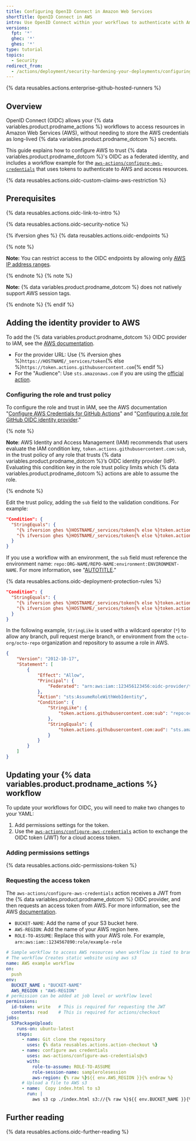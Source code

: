 ```yaml
---
title: Configuring OpenID Connect in Amazon Web Services
shortTitle: OpenID Connect in AWS
intro: Use OpenID Connect within your workflows to authenticate with Amazon Web Services.
versions:
  fpt: '*'
  ghec: '*'
  ghes: '*'
type: tutorial
topics:
  - Security
redirect_from:
  - /actions/deployment/security-hardening-your-deployments/configuring-openid-connect-in-amazon-web-services
---
```


{% data reusables.actions.enterprise-github-hosted-runners %}

## Overview

OpenID Connect (OIDC) allows your {% data variables.product.prodname_actions %} workflows to access resources in Amazon Web Services (AWS), without needing to store the AWS credentials as long-lived {% data variables.product.prodname_dotcom %} secrets.

This guide explains how to configure AWS to trust {% data variables.product.prodname_dotcom %}'s OIDC as a federated identity, and includes a workflow example for the [`aws-actions/configure-aws-credentials`](https://github.com/aws-actions/configure-aws-credentials) that uses tokens to authenticate to AWS and access resources.

{% data reusables.actions.oidc-custom-claims-aws-restriction %}

## Prerequisites

{% data reusables.actions.oidc-link-to-intro %}

{% data reusables.actions.oidc-security-notice %}

{% ifversion ghes %}
{% data reusables.actions.oidc-endpoints %}
  <!-- This note is indented to align with the above reusable. -->
  {% note %}

  **Note:** You can restrict access to the OIDC endpoints by allowing only [AWS IP address ranges](https://docs.aws.amazon.com/vpc/latest/userguide/aws-ip-ranges.html).

  {% endnote %}
  {% note %}

  **Note:** {% data variables.product.prodname_dotcom %} does not natively support AWS session tags.

  {% endnote %}
{% endif %}

## Adding the identity provider to AWS

To add the {% data variables.product.prodname_dotcom %} OIDC provider to IAM, see the [AWS documentation](https://docs.aws.amazon.com/IAM/latest/UserGuide/id_roles_providers_create_oidc.html).

* For the provider URL: Use {% ifversion ghes %}`https://HOSTNAME/_services/token`{% else %}`https://token.actions.githubusercontent.com`{% endif %}
* For the "Audience": Use `sts.amazonaws.com` if you are using the [official action](https://github.com/aws-actions/configure-aws-credentials).

### Configuring the role and trust policy

To configure the role and trust in IAM, see the AWS documentation "[Configure AWS Credentials for GitHub Actions](https://github.com/aws-actions/configure-aws-credentials#configure-aws-credentials-for-github-actions)" and "[Configuring a role for GitHub OIDC identity provider](https://docs.aws.amazon.com/IAM/latest/UserGuide/id_roles_create_for-idp_oidc.html#idp_oidc_Create_GitHub)."

{% note %}

**Note**: AWS Identity and Access Management (IAM) recommends that users evaluate the IAM condition key, `token.actions.githubusercontent.com:sub`, in the trust policy of any role that trusts {% data variables.product.prodname_dotcom %}’s OIDC identity provider (IdP). Evaluating this condition key in the role trust policy limits which {% data variables.product.prodname_dotcom %} actions are able to assume the role.

{% endnote %}

Edit the trust policy, adding the `sub` field to the validation conditions. For example:

```json copy
"Condition": {
  "StringEquals": {
    "{% ifversion ghes %}HOSTNAME/_services/token{% else %}token.actions.githubusercontent.com{% endif %}:aud": "sts.amazonaws.com",
    "{% ifversion ghes %}HOSTNAME/_services/token{% else %}token.actions.githubusercontent.com{% endif %}:sub": "repo:octo-org/octo-repo:ref:refs/heads/octo-branch"
  }
}
```

If you use a workflow with an environment, the `sub` field must reference the environment name: `repo:ORG-NAME/REPO-NAME:environment:ENVIRONMENT-NAME`. For more information, see "[AUTOTITLE](/actions/deployment/security-hardening-your-deployments/about-security-hardening-with-openid-connect#understanding-the-oidc-token)."

{% data reusables.actions.oidc-deployment-protection-rules %}

```json copy
"Condition": {
  "StringEquals": {
    "{% ifversion ghes %}HOSTNAME/_services/token{% else %}token.actions.githubusercontent.com{% endif %}:aud": "sts.amazonaws.com",
    "{% ifversion ghes %}HOSTNAME/_services/token{% else %}token.actions.githubusercontent.com{% endif %}:sub": "repo:octo-org/octo-repo:environment:prod"
  }
}
```

In the following example, `StringLike` is used with a wildcard operator (`*`) to allow any branch, pull request merge branch, or environment from the `octo-org/octo-repo` organization and repository to assume a role in AWS.

```json copy
{
    "Version": "2012-10-17",
    "Statement": [
        {
            "Effect": "Allow",
            "Principal": {
                "Federated": "arn:aws:iam::123456123456:oidc-provider/token.actions.githubusercontent.com"
            },
            "Action": "sts:AssumeRoleWithWebIdentity",
            "Condition": {
                "StringLike": {
                    "token.actions.githubusercontent.com:sub": "repo:octo-org/octo-repo:*"
                },
                "StringEquals": {
                    "token.actions.githubusercontent.com:aud": "sts.amazonaws.com"
                }
            }
        }
    ]
}
```

## Updating your {% data variables.product.prodname_actions %} workflow

To update your workflows for OIDC, you will need to make two changes to your YAML:
1. Add permissions settings for the token.
1. Use the [`aws-actions/configure-aws-credentials`](https://github.com/aws-actions/configure-aws-credentials) action to exchange the OIDC token (JWT) for a cloud access token.

### Adding permissions settings

{% data reusables.actions.oidc-permissions-token %}

### Requesting the access token

The `aws-actions/configure-aws-credentials` action receives a JWT from the {% data variables.product.prodname_dotcom %} OIDC provider, and then requests an access token from AWS. For more information, see the AWS [documentation](https://github.com/aws-actions/configure-aws-credentials).

* `BUCKET-NAME`: Add the name of your S3 bucket here.
* `AWS-REGION`: Add the name of your AWS region here.
* `ROLE-TO-ASSUME`: Replace this with your AWS role. For example, `arn:aws:iam::1234567890:role/example-role`

```yaml copy
# Sample workflow to access AWS resources when workflow is tied to branch
# The workflow Creates static website using aws s3
name: AWS example workflow
on:
  push
env:
  BUCKET_NAME : "BUCKET-NAME"
  AWS_REGION : "AWS-REGION"
# permission can be added at job level or workflow level
permissions:
  id-token: write   # This is required for requesting the JWT
  contents: read    # This is required for actions/checkout
jobs:
  S3PackageUpload:
    runs-on: ubuntu-latest
    steps:
      - name: Git clone the repository
        uses: {% data reusables.actions.action-checkout %}
      - name: configure aws credentials
        uses: aws-actions/configure-aws-credentials@v3
        with:
          role-to-assume: ROLE-TO-ASSUME
          role-session-name: samplerolesession
          aws-region: {% raw %}${{ env.AWS_REGION }}{% endraw %}
      # Upload a file to AWS s3
      - name:  Copy index.html to s3
        run: |
          aws s3 cp ./index.html s3://{% raw %}${{ env.BUCKET_NAME }}{% endraw %}/
```

## Further reading

{% data reusables.actions.oidc-further-reading %}
